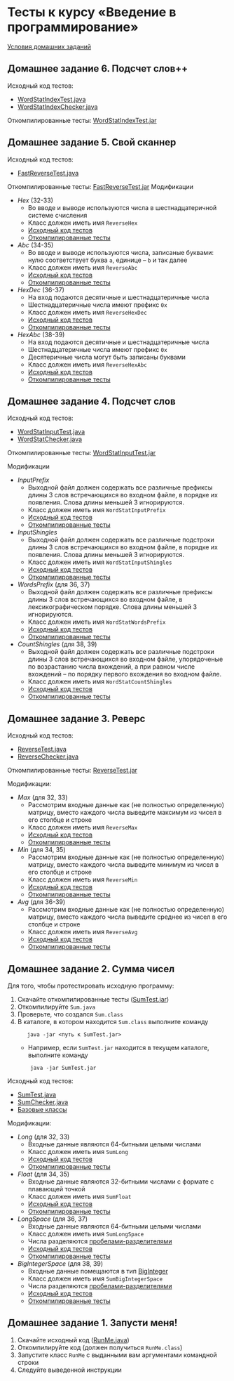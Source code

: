 # Тесты к курсу «Введение в программирование»

[Условия домашних заданий](http://www.kgeorgiy.info/courses/prog-intro/homeworks.html)

## Домашнее задание 6. Подсчет слов++

Исходный код тестов:

* [WordStatIndexTest.java](java/wordStat/WordStatIndexTest.java)
* [WordStatIndexChecker.java](java/wordStat/WordStatIndexChecker.java)

Откомпилированные тесты: [WordStatIndexTest.jar](artifacts/wordStat/WordStatIndexTest.jar)


## Домашнее задание 5. Свой сканнер

Исходный код тестов:

* [FastReverseTest.java](java/reverse/FastReverseTest.java)

Откомпилированные тесты: [FastReverseTest.jar](artifacts/reverse/FastReverseTest.jar)
Модификации
 * *Hex* (32-33)
    * Во вводе и выводе используются числа в шестнадцатеричной системе счисления
    * Класс должен иметь имя `ReverseHex`
    * [Исходный код тестов](java/reverse/FastReverseHexTest.java)
    * [Откомпилированные тесты](artifacts/reverse/FastReverseHexTest.jar)
 * *Abc* (34-35)
    * Во вводе и выводе используются числа, записаные буквами:
      нулю соответствует буква `a`, единице – `b` и так далее
    * Класс должен иметь имя `ReverseAbc`
    * [Исходный код тестов](java/reverse/FastReverseAbcTest.java)
    * [Откомпилированные тесты](artifacts/reverse/FastReverseAbcTest.jar)
 * *HexDec* (36-37)
    * На вход подаются десятичные и шестнадцатеричные числа
    * Шестнадцатеричные числа имеют префикс `0x`
    * Класс должен иметь имя `ReverseHexDec`
    * [Исходный код тестов](java/reverse/FastReverseHexDecTest.java)
    * [Откомпилированные тесты](artifacts/reverse/FastReverseHexDecTest.jar)
 * *HexAbc* (38-39)
    * На вход подаются десятичные и шестнадцатеричные числа
    * Шестнадцатеричные числа имеют префикс `0x`
    * Десятеричные числа могут быть записаны буквами
    * Класс должен иметь имя `ReverseHexAbc`
    * [Исходный код тестов](java/reverse/FastReverseHexAbcTest.java)
    * [Откомпилированные тесты](artifacts/reverse/FastReverseHexAbcTest.jar)


## Домашнее задание 4. Подсчет слов

Исходный код тестов:

* [WordStatInputTest.java](java/wordStat/WordStatInputTest.java)
* [WordStatChecker.java](java/wordStat/WordStatChecker.java)

Откомпилированные тесты: [WordStatInputTest.jar](artifacts/wordStat/WordStatInputTest.jar)

Модификации
 * *InputPrefix*
    * Выходной файл должен содержать все различные префиксы длины 3
      слов встречающихся во входном файле, в порядке их появления.
      Слова длины меньшей 3 игнорируются.
    * Класс должен иметь имя `WordStatInputPrefix`
    * [Исходный код тестов](java/wordStat/WordStatInputPrefixTest.java)
    * [Откомпилированные тесты](artifacts/wordStat/WordStatInputPrefixTest.jar)
 * *InputShingles*
    * Выходной файл должен содержать все различные подстроки длины 3
      слов встречающихся во входном файле, в порядке их появления.
      Слова длины меньшей 3 игнорируются.
    * Класс должен иметь имя `WordStatInputShingles`
    * [Исходный код тестов](java/wordStat/WordStatInputShinglesTest.java)
    * [Откомпилированные тесты](artifacts/wordStat/WordStatInputShinglesTest.jar)
 * *WordsPrefix* (для 36, 37)
    * Выходной файл должен содержать все различные префиксы длины 3
      слов встречающихся во входном файле, в лексикографическом порядке.
      Слова длины меньшей 3 игнорируются.
    * Класс должен иметь имя `WordStatWordsPrefix`
    * [Исходный код тестов](java/wordStat/WordStatWordsPrefixTest.java)
    * [Откомпилированные тесты](artifacts/wordStat/WordStatWordsPrefixTest.jar)
 * *CountShingles* (для 38, 39)
    * Выходной файл должен содержать все различные подстроки длины 3
      слов встречающихся во входном файле, упорядоченые по возрастанию числа
      вхождений, а при равном числе вхождений – по порядку первого вхождения
      во входном файле.
    * Класс должен иметь имя `WordStatCountShingles`
    * [Исходный код тестов](java/wordStat/WordStatCountShinglesTest.java)
    * [Откомпилированные тесты](artifacts/wordStat/WordStatCountShinglesTest.jar)


## Домашнее задание 3. Реверс

Исходный код тестов:

* [ReverseTest.java](java/reverse/ReverseTest.java)
* [ReverseChecker.java](java/reverse/ReverseChecker.java)

Откомпилированные тесты: [ReverseTest.jar](artifacts/reverse/ReverseTest.jar)

Модификации:
 * *Max* (для 32, 33)
    * Рассмотрим входные данные как (не полностью определенную) матрицу,
      вместо каждого числа выведите максимум из чисел в его столбце и строке
    * Класс должен иметь имя `ReverseMax`
    * [Исходный код тестов](java/reverse/ReverseMaxTest.java)
    * [Откомпилированные тесты](artifacts/reverse/ReverseMaxTest.jar)
 * *Min* (для 34, 35)
    * Рассмотрим входные данные как (не полностью определенную) матрицу,
      вместо каждого числа выведите минимум из чисел в его столбце и строке
    * Класс должен иметь имя `ReverseMin`
    * [Исходный код тестов](java/reverse/ReverseMinTest.java)
    * [Откомпилированные тесты](artifacts/reverse/ReverseMinTest.jar)
 * *Avg* (для 36-39)
    * Рассмотрим входные данные как (не полностью определенную) матрицу,
      вместо каждого числа выведите среднее из чисел в его столбце и строке
    * Класс должен иметь имя `ReverseAvg`
    * [Исходный код тестов](java/reverse/ReverseAvgTest.java)
    * [Откомпилированные тесты](artifacts/reverse/ReverseAvgTest.jar)


## Домашнее задание 2. Сумма чисел

Для того, чтобы протестировать исходную программу:

 1. Скачайте откомпилированные тесты ([SumTest.jar](artifacts/sum/SumTest.jar))
 1. Откомпилируйте `Sum.java`
 1. Проверьте, что создался `Sum.class`
 1. В каталоге, в котором находится `Sum.class` выполните команду
    ```
       java -jar <путь к SumTest.jar>
    ```
    * Например, если `SumTest.jar` находится в текущем каталоге, выполните команду
    ```
        java -jar SumTest.jar
    ```

Исходный код тестов:

* [SumTest.java](java/sum/SumTest.java)
* [SumChecker.java](java/sum/SumChecker.java)
* [Базовые классы](java/base/)

Модификации:
 * *Long* (для 32, 33)
    * Входные данные являются 64-битными целыми числами
    * Класс должен иметь имя `SumLong`
    * [Исходный код тестов](java/sum/SumLongTest.java)
    * [Откомпилированные тесты](artifacts/sum/SumLongTest.jar)
 * *Float* (для 34, 35)
    * Входные данные являются 32-битными числами с формате с плавающей точкой
    * Класс должен иметь имя `SumFloat`
    * [Исходный код тестов](java/sum/SumFloatTest.java)
    * [Откомпилированные тесты](artifacts/sum/SumFloatTest.jar)
 * *LongSpace* (для 36, 37)
    * Входные данные являются 64-битными целыми числами
    * Класс должен иметь имя `SumLongSpace`
    * Числа разделяются [пробелами-разделителями](https://docs.oracle.com/en/java/javase/11/docs/api/java.base/java/lang/Character.html#SPACE_SEPARATOR)
    * [Исходный код тестов](java/sum/SumLongSpaceTest.java)
    * [Откомпилированные тесты](artifacts/sum/SumLongSpaceTest.jar)
 * *BigIntegerSpace* (для 38, 39)
    * Входные данные помещаются в тип [BigInteger](https://docs.oracle.com/en/java/javase/11/docs/api/java.base/java/math/BigInteger.html)
    * Класс должен иметь имя `SumBigIntegerSpace`
    * Числа разделяются [пробелами-разделителями](https://docs.oracle.com/en/java/javase/11/docs/api/java.base/java/lang/Character.html#SPACE_SEPARATOR)
    * [Исходный код тестов](java/sum/SumBigIntegerSpaceTest.java)
    * [Откомпилированные тесты](artifacts/sum/SumBigIntegerSpaceTest.jar)



## Домашнее задание 1. Запусти меня!

 1. Скачайте исходный код ([RunMe.java](java/RunMe.java))
 1. Откомпилируйте код (должен получиться `RunMe.class`)
 1. Запустите класс `RunMe` с выданными вам аргументами командной строки
 1. Следуйте выведенной инструкции
